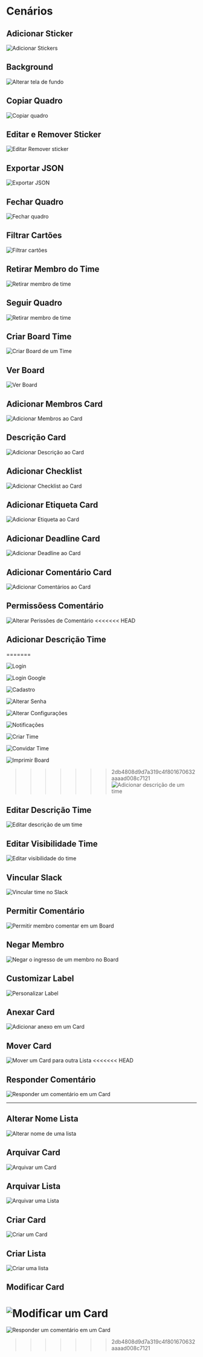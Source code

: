 
# Cenários

## Adicionar Sticker
![Adicionar Stickers](imagens/verificacao/checklist-adicionar-sticker.png)
## Background
![Alterar tela de fundo](imagens/verificacao/checklist-background.png)
## Copiar Quadro
![Copiar quadro](imagens/verificacao/checklist-copiar-quadro.png)
## Editar e Remover Sticker
![Editar Remover sticker](imagens/verificacao/checklist-editar-remover-sticker.png)
## Exportar JSON
![Exportar JSON](imagens/verificacao/checklist-exportar-json.png)
## Fechar Quadro
![Fechar quadro](imagens/verificacao/checklist-fechar-quadro.png)
## Filtrar Cartões
![Filtrar cartões](imagens/verificacao/checklist-filtrar-cartoes.png)
## Retirar Membro do Time
![Retirar membro de time](imagens/verificacao/checklist-retirar-membro-time.png)
## Seguir Quadro
![Retirar membro de time](imagens/verificacao/checklist-seguir-quadro.png)
## Criar Board Time
![Criar Board de um Time](imagens/verificacao/checklist-criar-board-time.png)
## Ver Board
![Ver Board](imagens/verificacao/checklist-ver-board.png)
## Adicionar Membros Card
![Adicionar Membros ao Card](imagens/verificacao/checklist-adicionar-membros-card.png)
## Descrição Card
![Adicionar Descrição ao Card](imagens/verificacao/checklist-descrição-card.png)
## Adicionar Checklist
![Adicionar Checklist ao Card](imagens/verificacao/checklist-adicionar-checklist.png)
## Adicionar Etiqueta Card
![Adicionar Etiqueta ao Card](imagens/verificacao/checklist-adicionar-etiqueta-card.png)
## Adicionar Deadline Card
![Adicionar Deadline ao Card](imagens/verificacao/checklist-adicionar-deadline-card.png)
## Adicionar Comentário Card
![Adicionar Comentários ao Card](imagens/verificacao/checklist-adicionar-comentário-card.png)
## Permissõess Comentário
![Alterar Perissões de Comentário](imagens/verificacao/checklist-permissões-comentário.png)
<<<<<<< HEAD
## Adicionar Descrição Time
=======

![Login](imagens/verificacao/cenarios/casos_de_uso_login.png)

![Login Google](imagens/verificacao/cenarios/casos_de_uso_login_google.png)

![Cadastro](imagens/verificacao/cenarios/casos_de_uso_cadastro.png)

![Alterar Senha](imagens/verificacao/cenarios/casos_de_uso_alterar_senha.png)

![Alterar Configurações](imagens/verificacao/cenarios/casos_de_uso_configuracoes.png)

![Notificações](imagens/verificacao/cenarios/casos_de_uso_notificacao.png)

![Criar Time](imagens/verificacao/cenarios/casos_de_uso_criar_time.png)

![Convidar Time](imagens/verificacao/cenarios/casos_de_uso_convidar_time.png)

![Imprimir Board](imagens/verificacao/cenarios/casos_de_uso_imprimir_board.png)

>>>>>>> 2db4808d9d7a319c4f801670632aaaad008c7121
![Adicionar descrição de um time](imagens/verificacao/checklist-cenario-adicionardesctime.png)
## Editar Descrição Time
![Editar descrição de um time](imagens/verificacao/checklist-cenario-editardesctime.png)
## Editar Visibilidade Time
![Editar visibilidade do time](imagens/verificacao/checklist-cenario-editvisibilidadetime.png)
## Vincular Slack
![Vincular time no Slack](imagens/verificacao/checklist-cenario-vincularslack.png)
## Permitir Comentário
![Permitir membro comentar em um Board](imagens/verificacao/checklist-cenario-permitcoment.png)
## Negar Membro
![Negar o ingresso de um membro no Board](imagens/verificacao/checklist-cenario-negmembro.png)
## Customizar Label
![Personalizar Label](imagens/verificacao/checklist-cenario-customlabel.png)
## Anexar Card
![Adicionar anexo em um Card](imagens/verificacao/checklist-cenario-anexocard.png)
## Mover Card
![Mover um Card para outra Lista](imagens/verificacao/checklist-cenario-movecard.png)
<<<<<<< HEAD
## Responder Comentário
![Responder um comentário em um Card](imagens/verificacao/checklist-cenario-respcoment.png)

---
## Alterar Nome Lista
![Alterar nome de uma lista](imagens/verificacao/alterar_nome_lista_checklist.png)
## Arquivar Card 
![Arquivar um Card](imagens/verificacao/arquivar_card_checklist.png)
## Arquivar Lista
![Arquivar uma Lista](imagens/verificacao/arquivar_lista_checklist.png)
## Criar Card
![Criar um Card](imagens/verificacao/criar_card_checklist.png)
## Criar Lista
![Criar uma lista](imagens/verificacao/criar_lista_checklist.png)
## Modificar Card
![Modificar um Card](imagens/verificacao/modificar_card_checklist.png)
=======

![Responder um comentário em um Card](imagens/verificacao/checklist-cenario-respcoment.png)
>>>>>>> 2db4808d9d7a319c4f801670632aaaad008c7121
